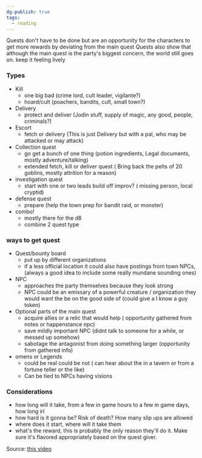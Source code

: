 ```yaml
---
dg-publish: true
tags:
  - reading
---
```


Quests don't have to be done but are an opportunity for the characters to get more rewards by deviating from the main quest
Quests also show that although the main quest is the party's biggest concern, the world still goes on. keep it feeling lively
### Types
- Kill
	- one big bad (crime lord, cult leader, vigilante?)
	- hoard/cult (poachers, bandits, cult, small town?)
- Delivery
	- protect and deliver (Jodin stuff, supply of magic, any good, people, criminals?)
- Escort
	- fetch or delivery (This is just Delivery but with a pal, who may be attacked or may attack)
- Collection quest
	- go get a bunch of one thing (potion ingredients, Legal documents, mostly adventure/talking)
	- extended fetch, kill or deliver quest ( Bring back the pelts of 20 goblins, mostly attrition for a reason)
- investigation quest
	- start with one or two leads build off improv? ( missing person, local cryptid)
- defense quest
	- prepare (help the town prep for bandit raid, or monster)
- combo!
	- mostly there for the d8
	- combine 2 quest type

### ways to get quest
- Quest/bounty board
	- put up by different organizations 
	- if a less official location it could also have postings from town NPCs, (always a good idea to include some really mundane sounding ones)
- NPC
	- approaches the party themselves because they look strong 
	- NPC could be an emissary of a powerful creature / organization they would want the be on the good side of (could give a I know a guy token)
- Optional parts of the main quest
	- acquire allies or a relic that would help ( opportunity gathered from notes or happenstance npc)
	- save mildly important NPC (didnt talk to someone for a while, or messed up somehow)
	- sabotage the antagonist from doing something larger (opportunity from gathered info)
- omens or Legends
	- could be real could be not ( can hear about the in a tavern or from a fortune teller or the like)
	- Can be tied to NPCs having visions

### Considerations
- how long will it take, from a few in game hours to a few in game days, how long irl
- how hard is it gonna be? Risk of death? How many slip ups are allowed
- where does it start, where will it take them
- what's the reward, this is probably the only reason they'll do it. Make sure it's flavored appropriately based on the quest giver.

Source: [this video](https://youtu.be/9hFVgqlQMZQ?si=uxs9YB77Cq8YKwYl )